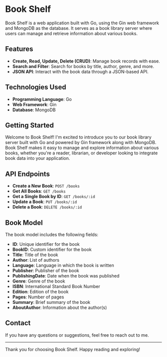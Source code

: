 # Book Shelf

Book Shelf is a web application built with Go, using the Gin web framework and MongoDB as the database. It serves as a book library server where users can manage and retrieve information about various books.

## Features

- **Create, Read, Update, Delete (CRUD)**: Manage book records with ease.
- **Search and Filter**: Search for books by title, author, genre, and more.
- **JSON API**: Interact with the book data through a JSON-based API.

## Technologies Used

- **Programming Language**: Go
- **Web Framework**: Gin
- **Database**: MongoDB

## Getting Started

Welcome to Book Shelf! I'm excited to introduce you to our book library server built with Go and powered by Gin framework along with MongoDB. Book Shelf makes it easy to manage and explore information about various books, whether you're a reader, librarian, or developer looking to integrate book data into your application.

## API Endpoints

- **Create a New Book**: `POST /books`
- **Get All Books**: `GET /books`
- **Get a Single Book by ID**: `GET /books/:id`
- **Update a Book**: `PUT /books/:id`
- **Delete a Book**: `DELETE /books/:id`

## Book Model

The book model includes the following fields:

- **ID**: Unique identifier for the book
- **BookID**: Custom identifier for the book
- **Title**: Title of the book
- **Author**: List of authors
- **Language**: Language in which the book is written
- **Publisher**: Publisher of the book
- **PublishingDate**: Date when the book was published
- **Genre**: Genre of the book
- **ISBN**: International Standard Book Number
- **Edition**: Edition of the book
- **Pages**: Number of pages
- **Summary**: Brief summary of the book
- **AboutAuthor**: Information about the author(s)

## Contact

If you have any questions or suggestions, feel free to reach out to me.

---

Thank you for choosing Book Shelf. Happy reading and exploring!
